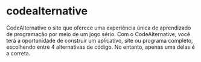 # codealternative
CodeAlternative  o site que oferece uma experiência única de aprendizado de programação por meio de um jogo sério. Com o CodeAlternative, você terá a oportunidade de construir um aplicativo, site ou programa completo, escolhendo entre 4 alternativas de código. No entanto, apenas uma delas é a correta.

